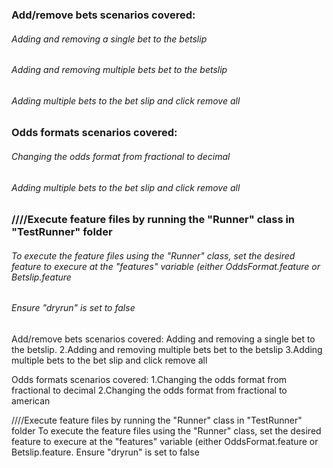 ### Add/remove bets scenarios covered:
###### Adding and removing a single bet to the betslip
###### Adding and removing multiple bets bet to the betslip
###### Adding multiple bets to the bet slip and click remove all

### Odds formats scenarios covered:
###### Changing the odds format from fractional to decimal
###### Adding multiple bets to the bet slip and click remove all

### ////Execute feature files by running the "Runner" class in "TestRunner" folder
###### To execute the feature files using the "Runner" class, set the desired feature to execure at the "features" variable (either OddsFormat.feature or Betslip.feature
###### Ensure "dryrun" is set to false

Add/remove bets scenarios covered:
Adding and removing a single bet to the betslip.
2.Adding and removing multiple bets bet to the betslip
3.Adding multiple bets to the bet slip and click remove all

Odds formats scenarios covered:
1.Changing the odds format from fractional to decimal
2.Changing the odds format from fractional to american

////Execute feature files by running the "Runner" class in "TestRunner" folder
To execute the feature files using the "Runner" class, set the desired feature to execure at the "features" variable (either OddsFormat.feature or Betslip.feature.
Ensure "dryrun" is set to false

